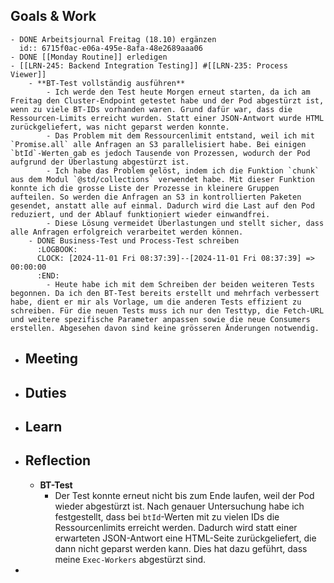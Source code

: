 ## Goals & Work
	- DONE Arbeitsjournal Freitag (18.10) ergänzen
	  id:: 6715f0ac-e06a-495e-8afa-48e2689aaa06
	- DONE [[Monday Routine]] erledigen
	- [[LRN-245: Backend Integration Testing]] #[[LRN-235: Process Viewer]]
		- **BT-Test vollständig ausführen**
			- Ich werde den Test heute Morgen erneut starten, da ich am Freitag den Cluster-Endpoint getestet habe und der Pod abgestürzt ist, wenn zu viele BT-IDs vorhanden waren. Grund dafür war, dass die Ressourcen-Limits erreicht wurden. Statt einer JSON-Antwort wurde HTML zurückgeliefert, was nicht geparst werden konnte.
			- Das Problem mit dem Ressourcenlimit entstand, weil ich mit `Promise.all` alle Anfragen an S3 parallelisiert habe. Bei einigen `btId`-Werten gab es jedoch Tausende von Prozessen, wodurch der Pod aufgrund der Überlastung abgestürzt ist.
			- Ich habe das Problem gelöst, indem ich die Funktion `chunk` aus dem Modul `@std/collections` verwendet habe. Mit dieser Funktion konnte ich die grosse Liste der Prozesse in kleinere Gruppen aufteilen. So werden die Anfragen an S3 in kontrollierten Paketen gesendet, anstatt alle auf einmal. Dadurch wird die Last auf den Pod reduziert, und der Ablauf funktioniert wieder einwandfrei.
			- Diese Lösung vermeidet Überlastungen und stellt sicher, dass alle Anfragen erfolgreich verarbeitet werden können.
		- DONE Business-Test und Process-Test schreiben
		  :LOGBOOK:
		  CLOCK: [2024-11-01 Fri 08:37:39]--[2024-11-01 Fri 08:37:39] =>  00:00:00
		  :END:
			- Heute habe ich mit dem Schreiben der beiden weiteren Tests begonnen. Da ich den BT-Test bereits erstellt und mehrfach verbessert habe, dient er mir als Vorlage, um die anderen Tests effizient zu schreiben. Für die neuen Tests muss ich nur den Testtyp, die Fetch-URL und weitere spezifische Parameter anpassen sowie die neue Consumers erstellen. Abgesehen davon sind keine grösseren Änderungen notwendig.
- ## Meeting
- ## Duties
- ## Learn
- ## Reflection
	- **BT-Test**
		- Der Test konnte erneut nicht bis zum Ende laufen, weil der Pod wieder abgestürzt ist. Nach genauer Untersuchung habe ich festgestellt, dass bei `btId`-Werten mit zu vielen IDs die Ressourcenlimits erreicht werden. Dadurch wird statt einer erwarteten JSON-Antwort eine HTML-Seite zurückgeliefert, die dann nicht geparst werden kann. Dies hat dazu geführt, dass meine `Exec-Workers` abgestürzt sind.
-